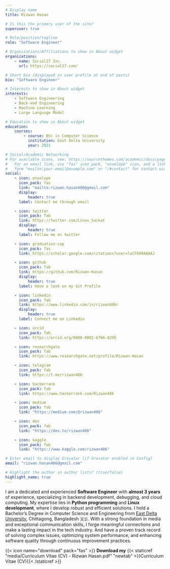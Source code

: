 ```yaml
---
# Display name
title: Rizwan Hasan

# Is this the primary user of the site?
superuser: true

# Role/position/tagline
role: "Software Engineer"

# Organizations/Affiliations to show in About widget
organizations:
    - name: Social27 Inc.
      url: https://social27.com/

# Short bio (displayed in user profile at end of posts)
bio: "Software Engineer"

# Interests to show in About widget
interests:
    - Software Engineering
    - Back-end Engineering
    - Machine Learning
    - Large Language Model

# Education to show in About widget
education:
    courses:
        - course: BSc in Computer Science
          institution: East Delta University
          year: 2021

# Social/Academic Networking
# For available icons, see: https://sourcethemes.com/academic/docs/page-builder/#icons
#   For an email link, use "fas" icon pack, "envelope" icon, and a link in the
#   form "mailto:your-email@example.com" or "/#contact" for contact widget.
social:
    - icon: envelope
      icon_pack: fas
      link: "mailto:rizwan.hasan486@gmail.com"
      display:
          header: true
      label: Contact me through email

    - icon: twitter
      icon_pack: fab
      link: https://twitter.com/Linux_Saikat
      display:
          header: true
      label: Follow me on twitter

    - icon: graduation-cap
      icon_pack: fas
      link: https://scholar.google.com/citations?user=laCF688AAAAJ

    - icon: github
      icon_pack: fab
      link: https://github.com/Rizwan-Hasan
      display:
          header: true
      label: Have a look on my Git Profile

    - icon: linkedin
      icon_pack: fab
      link: https://www.linkedin.com/in/rizwan486/
      display:
          header: true
      label: Connect me on Linkedin

    - icon: orcid
      icon_pack: fab
      link: https://orcid.org/0000-0002-6766-0295

    - icon: researchgate
      icon_pack: fab
      link: https://www.researchgate.net/profile/Rizwan-Hasan

    - icon: telegram
      icon_pack: fab
      link: https://t.me/rizwan486

    - icon: hackerrank
      icon_pack: fab
      link: https://www.hackerrank.com/Rizwan486

    - icon: medium
      icon_pack: fab
      link: "https://medium.com/@rizwan486"

    - icon: dev
      icon_pack: fab
      link: "https://dev.to/rizwan486"

    - icon: kaggle
      icon_pack: fab
      link: "https://www.kaggle.com/rizwan486"

# Enter email to display Gravatar (if Gravatar enabled in Config)
email: "rizwan.hasan486@gmail.com"

# Highlight the author in author lists? (true/false)
highlight_name: true
---
```


I am a dedicated and experienced **Software Engineer** with **almost 3 years** of experience, specializing in backend development, debugging, and cloud computing. My expertise lies in **Python programming** and **Linux development**, where I develop robust and efficient solutions. I hold a Bachelor’s Degree in Computer Science and Engineering from [East Delta University](https://www.eastdelta.edu.bd/), Chittagong, Bangladesh 🇧🇩. With a strong foundation in media and exceptional communication skills, I forge meaningful connections and make a lasting impact in the tech industry. And have a proven track record of solving complex issues, optimizing system performance, and enhancing software quality through continuous improvement practices.

{{< icon name="download" pack="fas" >}} **Download my** {{< staticref "media/Curriculum Vitae (CV) - Rizwan Hasan.pdf" "newtab" >}}Curriculum Vitae (CV){{< /staticref >}}
